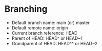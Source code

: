# Branching
* Default branch name: main (or) master
* Default remote name: origin
* Current branch reference: HEAD
* Parent of HEAD: HEAD^ or HEAD~1
* Grandparent of HEAD: HEAD^^ or HEAD~2